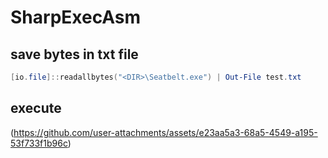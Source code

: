# SharpExecAsm

## save bytes in txt file
```powershell
[io.file]::readallbytes("<DIR>\Seatbelt.exe") | Out-File test.txt
```

## execute
(https://github.com/user-attachments/assets/e23aa5a3-68a5-4549-a195-53f733f1b96c)
